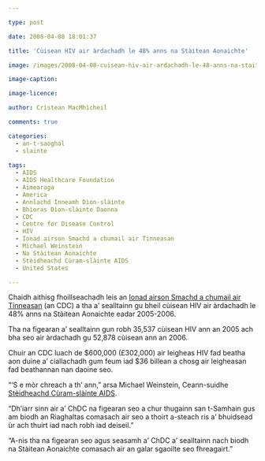 ```yaml
---

type: post

date: 2008-04-08 18:01:37

title: 'Cùisean HIV air àrdachadh le 48% anns na Stàitean Aonaichte'

image: /images/2008-04-08-cuisean-hiv-air-ardachadh-le-48-anns-na-staitean-aonaichte.jpg

image-caption:

image-licence:

author: Crìstean MacMhìcheil

comments: true

categories:
  - an-t-saoghal
  - slainte
  
tags:
  - AIDS
  - AIDS Healthcare Foundation
  - Aimearaga
  - America
  - Annlachd Inneamh Dìon-slàinte
  - Bhìoras Dìon-slàinte Daonna
  - CDC
  - Centre for Disease Control
  - HIV
  - Ionad airson Smachd a chumail air Tinneasan
  - Michael Weinstein
  - Na Stàitean Aonaichte
  - Stèidheachd Cùram-slàinte AIDS
  - United States

---
```


Chaidh aithisg fhoillseachadh leis an [Ionad airson Smachd a chumail air Tinneasan][1] (an CDC) a tha a&#8217; sealltainn gu bheil cùisean HIV air àrdachadh le 48% anns na Stàitean Aonaichte eadar 2005-2006.

<!--more-->

Tha na figearan a&#8217; sealltainn gun robh 35,537 cùisean HIV ann an 2005 ach bha seo air àrdachadh gu 52,878 cùisean ann an 2006.

Chuir an CDC luach de $600,000 (£302,000) air leigheas HIV fad beatha aon duine a&#8217; ciallachadh gum feum iad $36 billean a chosg air leigheasan fad beathannan nan daoine seo.

&#8220;&#8216;S e mòr chreach a th&#8217; ann,&#8221; arsa Michael Weinstein, Ceann-suidhe [Stèidheachd Cùram-slàinte AIDS][2].

&#8220;Dh&#8217;iarr sinn air a&#8217; ChDC na figearan seo a chur thugainn san t-Samhain gus am biodh an Riaghaltas comasach air seo a thoirt a-steach ris a&#8217; bhuidsead ùr ach thuirt iad nach robh iad deiseil.&#8221;

&#8220;A-nis tha na figearan seo agus seasamh a&#8217; ChDC a&#8217; sealltainn nach biodh na Stàitean Aonaichte comasach air an galar sgaoilte seo fhreagairt.&#8221;

 [1]: http://www.cdc.gov/ "Làrach-lìn a' ChDC"
 [2]: http://www.aidshealth.org/ "AIDS Healthcare Foundation"
